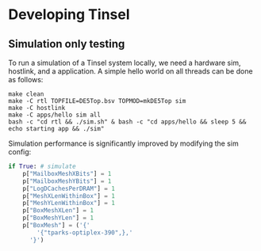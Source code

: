 # Developing Tinsel

## Simulation only testing

To run a simulation of a Tinsel system locally, we need a hardware sim, hostlink, and a application. A simple hello world on all threads can be done as follows:

```
make clean
make -C rtl TOPFILE=DE5Top.bsv TOPMOD=mkDE5Top sim
make -C hostlink
make -C apps/hello sim all
bash -c "cd rtl && ./sim.sh" & bash -c "cd apps/hello && sleep 5 && echo starting app && ./sim"
```
Simulation performance is significantly improved by modifying the sim config:

```Python
if True: # simulate
    p["MailboxMeshXBits"] = 1
    p["MailboxMeshYBits"] = 1
    p["LogDCachesPerDRAM"] = 1
    p["MeshXLenWithinBox"] = 1
    p["MeshYLenWithinBox"] = 1
    p["BoxMeshXLen"] = 1
    p["BoxMeshYLen"] = 1
    p["BoxMesh"] = ('{'
        '{"tparks-optiplex-390",},'
      '}')
```
